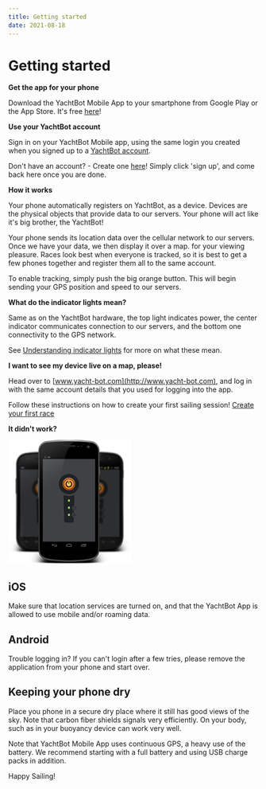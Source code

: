 ```yaml
---
title: Getting started
date: 2021-08-18
---
```


# Getting started

**Get the app for your phone**

Download the YachtBot Mobile App to your smartphone from Google Play or the App Store. It's free [here](https://play.google.com/store/apps/details?id=com.igtimi.yachtbot)!

**Use your YachtBot account**

Sign in on your YachtBot Mobile app, using the same login you created when you signed up to a [YachtBot account](../../YachtBot%20Web/Getting%20started/Create%20your%20YachtBot%20account.md).

Don't have an account? - Create one [here](http://www.yacht-bot.com)! Simply click 'sign up', and come back here once you are done.

**How it works**

Your phone automatically registers on YachtBot, as a device. Devices are the physical objects that provide data to our servers. Your phone will act like it's big brother, the YachtBot!

Your phone sends its location data over the cellular network to our servers. Once we have your data, we then display it over a map. for your viewing pleasure. Races look best when everyone is tracked, so it is best to get a few phones together and register them all to the same account.

To enable tracking, simply push the big orange button. This will begin sending your GPS position and speed to our servers.

**What do the indicator lights mean?**

Same as on the YachtBot hardware, the top light indicates power, the center indicator communicates connection to our servers, and the bottom one connectivity to the GPS network.

See [Understanding indicator lights](http://sfsdf) for more on what these mean.

**I want to see my device live on a map, please!**

Head over to [www.yacht-bot.com](http://www.yacht-bot.com), and log in with the same account details that you used for logging into the app.

Follow these instructions on how to create your first sailing session! [Create your first race](http://safddsf)

**It didn't work?**

<img src="../../../assets/images/blob1446695955285.png" alt=""  />

## iOS

Make sure that location services are turned on, and that the YachtBot App is allowed to use mobile and/or roaming data.

## Android

Trouble logging in? If you can't login after a few tries, please remove the application from your phone and start over.

## Keeping your phone dry

Place you phone in a secure dry place where it still has good views of the sky. Note that carbon fiber shields signals very efficiently. On your body, such as in your buoyancy device can work very well.

Note that YachtBot Mobile App uses continuous GPS, a heavy use of the battery. We recommend starting with a full battery and using USB charge packs in addition.

Happy Sailing!
